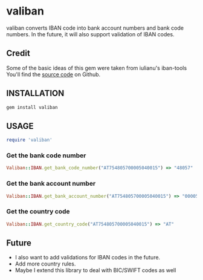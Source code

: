 # valiban
valiban converts IBAN code into bank account numbers and bank code numbers.
In the future, it will also support validation of IBAN codes.

## Credit
Some of the basic ideas of this gem were taken from iulianu's iban-tools
You'll find the [source code](http://github.com/iulianu/iban-tools) on Github.

## INSTALLATION

```ruby
gem install valiban
```

## USAGE

```ruby
require 'valiban'
```

### Get the bank code number

```ruby
Valiban::IBAN.get_bank_code_number("AT754805700005040015") => "48057"
```

### Get the bank account number

```ruby
Valiban::IBAN.get_bank_account_number("AT754805700005040015") => "00005040015"
```

### Get the country code

```ruby
Valiban::IBAN.get_country_code("AT754805700005040015") => "AT"
```

## Future

- I also want to add validations for IBAN codes in the future.
- Add more country rules.
- Maybe I extend this library to deal with BIC/SWIFT codes as well


